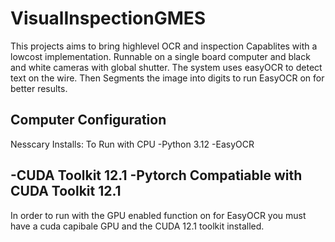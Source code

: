 # VisualInspectionGMES
This projects aims to bring highlevel OCR and inspection Capablites with a lowcost implementation. Runnable on a single board computer and black and white cameras with global shutter. The system uses easyOCR to detect text on the wire. Then Segments the image into digits to run EasyOCR on for better results. 
## Computer Configuration
Nesscary Installs:
To Run with CPU
-Python 3.12
-EasyOCR

-CUDA Toolkit 12.1
-Pytorch Compatiable with CUDA Toolkit 12.1
-
In order to run with the GPU enabled function on for EasyOCR you must have a cuda capibale GPU and the CUDA 12.1 toolkit installed.

